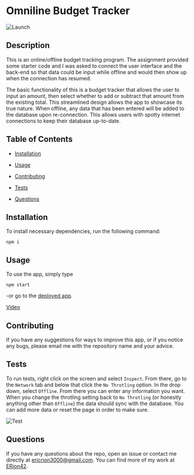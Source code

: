 # Omniline Budget Tracker

![Launch](https://i.imgur.com/flTcbdm.png)


## Description

This is an online/offline budget tracking program. The assignment provided some starter code and I was asked to connect the user interface and the back-end so that data could be input while offline and would then show up when the connection has resumed.

The basic functionality of this is a budget tracker that allows the user to input an amount, then select whether to add or subtract that amount from the existing total. This streamlined design allows the app to showcase its true nature. When offline, any data that has been entered will be added to the database upon re-connection. This allows users with spotty internet connections to keep their database up-to-date.


## Table of Contents 

* [Installation](#installation)

* [Usage](#usage)

* [Contributing](#contributing)

* [Tests](#tests)

* [Questions](#questions)

## Installation

To install necessary dependencies, run the following command:

```
npm i
```


## Usage

To use the app, simply type

```
npm start
```

-or go to the [deployed app](https://sheltered-dawn-25983.herokuapp.com/).



[Video](https://youtu.be/PHxBsH845ZY)
  

## Contributing

If you have any suggestions for ways to improve this app, or if you notice any bugs, please email me with the repository name and your advice. 


## Tests

To run tests, right click on the screen and select `Inspect`. From there, go to the `Network` tab and below that click the `No Throtling` option. In the drop down, select `Offline`. From there you can enter any information you want. When you change the throtling setting back to `No Throtling` (or honestly anything other than `Offline`) the data should sync with the database. You can add more data or reset the page in order to make sure.

![Test](https://i.imgur.com/si9xbos.png)


## Questions

If you have any questions about the repo, open an issue or contact me directly at ericrion3000@gmail.com. You can find more of my work at [ERion42](https://github.com/ERion42/).

